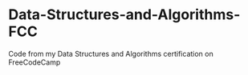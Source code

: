 # Data-Structures-and-Algorithms-FCC
Code from my Data Structures and Algorithms certification on FreeCodeCamp
